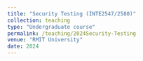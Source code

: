 ```yaml
---
title: "Security Testing (INTE2547/2580)"
collection: teaching
type: "Undergraduate course"
permalink: /teaching/2024Security-Testing
venue: "RMIT University"
date: 2024
---
```

